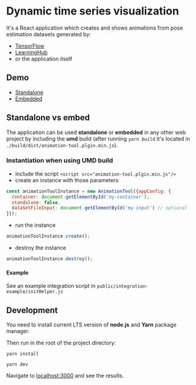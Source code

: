 # Dynamic time series visualization

It's a React application which creates and shows animations from 
pose estimation datasets generated by:
- [TensorFlow](https://github.com/tensorflow/tfjs-models/tree/master/pose-detection)
- [LearningHub](https://github.com/janschneiderou/LearningHub) 
- or the application itself

## Demo
- [Standalone](https://animation-tool.epps-apps.com)
- [Embedded](https://animation-tool.epps-apps.com/integrations-demo)

## Standalone vs embed
The application can be used **standalone** or **embedded** in 
any other web project by including the **umd** build 
(after running `yarn build` it's located in 
`./build/dist/animation-tool.plgin.min.js`).

### Instantiation when using UMD build

- Include the script `<script src="animation-tool.plgin.min.js"/>`
- create an instance with those parameters
```javascript
const animationToolInstance = new AnimationTool({appConfig: {
  container: document.getElementById('my-container'),
  standalone: false,
  dataSetFileInput: document.getElementById('my-input') // optional
}});
```
- run the instance
```javascript
animationToolInstance.create();
```
- destroy the instance
```javascript
animationToolInstance.destroy();
```

#### Example

See an example integration script in `public/integration-example/initHelper.js`

## Development

You need to install current LTS version of **node.js** and **Yarn** package manager. 

Then run in the root of the project directory: 

`yarn install`

`yarn dev`

Navigate to [localhost:3000](http://localhost:3000) and see the results.
